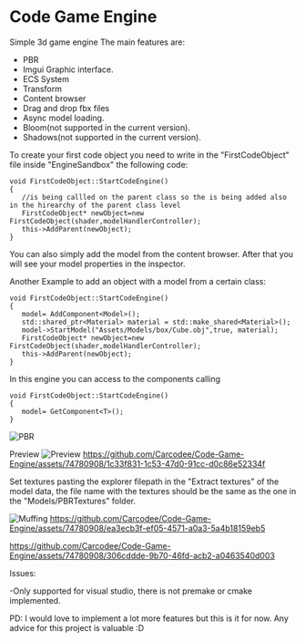 # Code Game Engine
 
Simple 3d game engine
The main features are:


- PBR
- Imgui Graphic interface.
- ECS System
- Transform
- Content browser
- Drag and drop fbx files
- Async model loading.
- Bloom(not supported in the current version).
- Shadows(not supported in the current version).



To create your first code object you need to write in the "FirstCodeObject" file inside "EngineSandbox" the following code: 

 ```
void FirstCodeObject::StartCodeEngine()
{
	//is being callled on the parent class so the is being added also in the hirearchy of the parent class level
	FirstCodeObject* newObject=new FirstCodeObject(shader,modelHandlerController);
	this->AddParent(newObject);
}
```
You can also simply add the model from the content browser. After that you will see your model properties in the inspector.

Another Example to add an object with a model from a certain class:
 ```
void FirstCodeObject::StartCodeEngine()
{
	model= AddComponent<Model>();
	std::shared_ptr<Material> material = std::make_shared<Material>();
	model->StartModel("Assets/Models/box/Cube.obj",true, material);
	FirstCodeObject* newObject=new FirstCodeObject(shader,modelHandlerController);
	this->AddParent(newObject);
}

```
In this engine you can access to the components calling 
 ```
void FirstCodeObject::StartCodeEngine()
{
	model= GetComponent<T>();
}
```

![PBR](https://github.com/Carcodee/Code-Game-Engine/assets/74780908/a70d0330-c1f3-4309-87a8-4ba9975496bf)


Preview
![Preview](https://github.com/Carcodee/Code-Game-Engine/assets/74780908/680b5d4d-0f62-4be7-ac14-9f38a6d7aea7)
https://github.com/Carcodee/Code-Game-Engine/assets/74780908/1c33f831-1c53-47d0-91cc-d0c86e52334f


Set textures pasting the explorer filepath in the "Extract textures" of the model data, the file name with the textures should be the same as the one in the "Models/PBRTextures" folder.

![Muffing](https://github.com/Carcodee/Code-Game-Engine/assets/74780908/0944f88f-eb26-4359-ac55-f522bedc7313)
https://github.com/Carcodee/Code-Game-Engine/assets/74780908/ea3ecb3f-ef05-4571-a0a3-5a4b18159eb5

https://github.com/Carcodee/Code-Game-Engine/assets/74780908/306cddde-9b70-46fd-acb2-a0463540d003

Issues:

-Only supported for visual studio, there is not premake or cmake implemented.


PD: I would love to implement a lot more features but this is it for now. Any advice for this project is valuable :D

